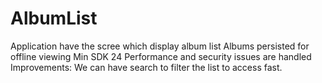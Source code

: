 # AlbumList
Application have the scree which display album list
Albums persisted for offline viewing
Min SDK 24
Performance and security issues are handled
Improvements: We can have search to filter the list to access fast. 
